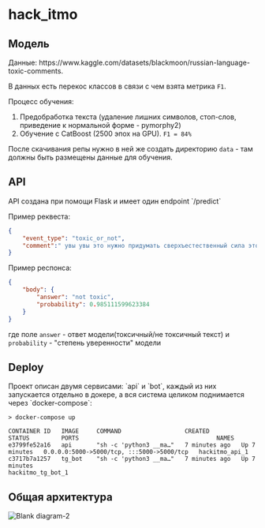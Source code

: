 # hack_itmo


<h2>Модель</h2>
Данные: https://www.kaggle.com/datasets/blackmoon/russian-language-toxic-comments.

В данных есть перекос классов в связи с чем взята метрика `F1`.

Процесс обучения:
1. Предобработка текста (удаление лишних символов, стоп-слов, приведение к нормальной форме - pymorphy2)
2. Обучение с CatBoost (2500 эпох на GPU). `F1 = 84%`

После скачивания репы нужно в ней же создать директорию `data` - там должны быть размещены данные для обучения.

<h2>API</h2>
API создана при помощи Flask и имеет один endpoint `/predict`

Пример реквеста:
```json
{
    "event_type": "toxic_or_not",
    "comment":" увы увы это нужно придумать сверхъестественный сила это нужно минимум знать сила сверхъестественный вон африка верить сделать вышка пальма посадить человек наушник кокос несомненно прилететь великий дух сбросить небо парашют груз консервы белый это работать значит получиться сила характерный вполне реальный называться ввс сша отношение культ карго вполне мистический ритуализировать"
}
```


Пример респонса:
```json
{
    "body": {
        "answer": "not toxic",
        "probability": 0.985111599623384
    }
}
```
где поле `answer` - ответ модели(токсичный/не токсичный текст) и `probability` - "степень уверенности" модели


<h2>Deploy</h2>
Проект описан двумя сервисами: `api` и `bot`, каждый из них запускается отдельно в докере, а вся система целиком поднимается через `docker-compose`:

```
> docker-compose up

CONTAINER ID   IMAGE     COMMAND                  CREATED         STATUS         PORTS                                       NAMES
e3799fe52a16   api       "sh -c 'python3 __ma…"   7 minutes ago   Up 7 minutes   0.0.0.0:5000->5000/tcp, :::5000->5000/tcp   hackitmo_api_1
c3717b7a1257   tg_bot    "sh -c 'python3 __ma…"   7 minutes ago   Up 7 minutes                                               hackitmo_tg_bot_1

```

<h2>Общая архитектура</h2>

![Blank diagram-2](https://user-images.githubusercontent.com/48191103/194870985-e313bed2-5dc2-4d5c-b9d2-e3a4467f5790.png)

